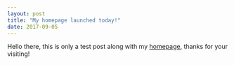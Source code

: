 ```yaml
---
layout: post
title: "My homepage launched today!"
date: 2017-09-05
---
```


Hello there, this is only a test post along with my [homepage](https://github.com/ZhijiaCHEN), thanks for your visiting!
